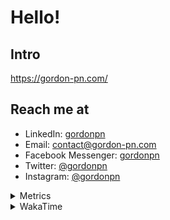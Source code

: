 # Hello!

## Intro

<https://gordon-pn.com/>

## Reach me at

- LinkedIn: [gordonpn](https://www.linkedin.com/in/gordonpn/)
- Email: [contact@gordon-pn.com](mailto:contact@gordon-pn.com)
- Facebook Messenger: [gordonpn](https://www.messenger.com/t/Gordonpn)
- Twitter: [@gordonpn](https://twitter.com/Gordonpn)
- Instagram: [@gordonpn](https://www.instagram.com/gordonpn/)

<details>
  <summary>Metrics</summary>

  <img align="center" src="https://github.com/gordonpn/gordonpn/blob/master/github-metrics.svg" alt="GitHub Metrics">

</details>

<details>
  <summary>WakaTime</summary>

  <!--START_SECTION:waka-->
📊 **This Week I Spent My Time On** 

```text
💬 Programming Languages: 
MDX                      3 hrs 31 mins       ███████████████░░░░░░░░░░   59.14 % 
JavaScript               50 mins             ████░░░░░░░░░░░░░░░░░░░░░   14.20 % 
Java                     47 mins             ███░░░░░░░░░░░░░░░░░░░░░░   13.43 % 
Brazil Dependency Config 19 mins             █░░░░░░░░░░░░░░░░░░░░░░░░   05.49 % 
SSH Config               15 mins             █░░░░░░░░░░░░░░░░░░░░░░░░   04.46 % 

🔥 Editors: 
IntelliJ IDEA            5 hrs 41 mins       ████████████████████████░   95.54 % 
VS Code                  15 mins             █░░░░░░░░░░░░░░░░░░░░░░░░   04.46 % 
```


 Last Updated on 31/12/2024 16:24:36 UTC
<!--END_SECTION:waka-->
</details>
